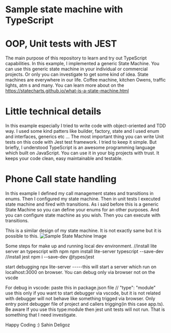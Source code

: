 # Sample state machine with TypeScript
# OOP, Unit tests with JEST
The main purpose of this repository to learn and try out TypeScript capabilities. 
In this example, I implemented a generic State Machine.
You can use this generic state machine in your individual or commercial projects. Or only you can investigate to get some kind of idea. 
State machines are everywhere in our life. Coffee machine, kitchen Owens, traffic lights, atm s and many.
You can learn more about on the https://statecharts.github.io/what-is-a-state-machine.html

# Little technical details
In this example especially I tried to write code with object-oriented and TDD way. 
I used some kind patters like builder, factory, state and I used enum and interfaces, generics etc ...
The most important thing you can write Unit tests on this code with Jest test framework. 
I tried to keep it simple. But briefly, I understood TypeScript is an awesome programming language which built on JavaScript.
You can use it in your big projects with trust. It keeps your code clean, easy maintainable and testable.

# Phone Call state handling
In this example I defined my call management states and transitions in enums.
Then I configured my state machine.
Then in unit tests I executed state machine and fired with transitions.
As i said before this is a generic State Machine so you can define your enums for an other purposes. And  you can configure state machine as you wish. Then you can execute with transitions. 

This is a similar design of my state machine. It is not exactly same but it is possible to this. 
![Sample State Machine Image](https://www.researchgate.net/profile/Keshav_Dahal/publication/226462294/figure/fig4/AS:302286770327553@1449082190385/The-telephone-system-state-machine-diagram.png)


Some steps for make up and running local dev environment.
//install lite server an typescript with npm            npm install lite-server typescript --save-dev
//install jest                                          npm i --save-dev @types/jest


start debugging
npx lite-server -----this will start a server which run on localhost:3000 on browser. You can debug only via 
browser not on the vscde 

For debug in vscode: paste this in package.json file 
// "type": "module"  
use this only if you want to start debugger via vscode, but it is not related with debugger will not behave like something trigged via browser. 
Only entry point debugger file of project and callers trigging(in this case app.ts).
Be aware If you use this type:module then jest unit tests will not run. That is something that I need investigate.  


Happy Coding :)
Sahin Deligoz
